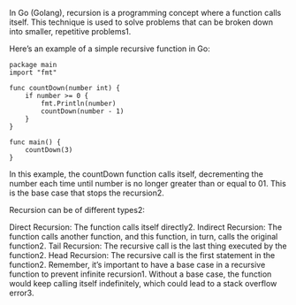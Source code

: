 In Go (Golang), recursion is a programming concept where a function calls itself. This technique is used to solve problems that can be broken down into smaller, repetitive problems1.

Here’s an example of a simple recursive function in Go:


```
package main
import "fmt"

func countDown(number int) {
    if number >= 0 {
        fmt.Println(number)
        countDown(number - 1)
    }
}

func main() {
    countDown(3)
}
```


In this example, the countDown function calls itself, decrementing the number each time until number is no longer greater than or equal to 01. This is the base case that stops the recursion2.

Recursion can be of different types2:

Direct Recursion: The function calls itself directly2.
Indirect Recursion: The function calls another function, and this function, in turn, calls the original function2.
Tail Recursion: The recursive call is the last thing executed by the function2.
Head Recursion: The recursive call is the first statement in the function2.
Remember, it’s important to have a base case in a recursive function to prevent infinite recursion1. Without a base case, the function would keep calling itself indefinitely, which could lead to a stack overflow error3.